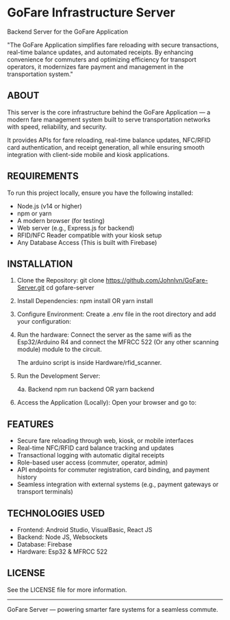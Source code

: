 # GoFare Infrastructure Server

Backend Server for the GoFare Application

"The GoFare Application simplifies fare reloading with secure transactions, real-time balance updates, and automated receipts.
By enhancing convenience for commuters and optimizing efficiency for transport operators, it modernizes fare payment and
management in the transportation system."

## ABOUT

This server is the core infrastructure behind the GoFare Application — a modern fare management system built to serve
transportation networks with speed, reliability, and security.

It provides APIs for fare reloading, real-time balance updates, NFC/RFID card authentication, and receipt generation,
all while ensuring smooth integration with client-side mobile and kiosk applications.

## REQUIREMENTS

To run this project locally, ensure you have the following installed:

- Node.js (v14 or higher)
- npm or yarn
- A modern browser (for testing)
- Web server (e.g., Express.js for backend)
- RFID/NFC Reader compatible with your kiosk setup
- Any Database Access (This is built with Firebase)

## INSTALLATION

1. Clone the Repository:
   git clone https://github.com/JohnIvn/GoFare-Server.git
   cd gofare-server

2. Install Dependencies:
   npm install
   OR
   yarn install

3. Configure Environment:
   Create a .env file in the root directory and add your configuration:

4. Run the hardware:
   Connect the server as the same wifi as the Esp32/Arduino R4 and connect the MFRCC 522 (Or any other scanning module) module to the circuit.

   The arduino script is inside Hardware/rfid_scanner.

5. Run the Development Server:

   4a. Backend
   npm run backend
   OR
   yarn backend

6. Access the Application (Locally):
   Open your browser and go to:

## FEATURES

- Secure fare reloading through web, kiosk, or mobile interfaces
- Real-time NFC/RFID card balance tracking and updates
- Transactional logging with automatic digital receipts
- Role-based user access (commuter, operator, admin)
- API endpoints for commuter registration, card binding, and payment history
- Seamless integration with external systems (e.g., payment gateways or transport terminals)

## TECHNOLOGIES USED

- Frontend: Android Studio, VisualBasic, React JS
- Backend: Node JS, Websockets
- Database: Firebase
- Hardware: Esp32 & MFRCC 522

## LICENSE

See the LICENSE file for more information.

---

GoFare Server — powering smarter fare systems for a seamless commute.
